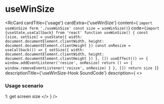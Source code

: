 # useWinSize 
<RcCard
  cardTitle={'usage'}
  cardExtra={'useWinSize'}
  content={
`import useWinSize form './useWinSize'
const size = useWinSize()`}
  code={`import {useState,useCallback} from 'react'
function useWinSize() {
  const [size, setSize] = useState({
    width: document.documentElement.clientWidth,
    height: document.documentElement.clientHeight
  })
  const onResize = useCallback(() => {
    setSize({
      width: document.documentElement.clientWidth,
      height: document.documentElement.clientHeight
    })
  }, [])
  useEffect(() => {
    window.addEventListener('resize', onResize)
    return () => {
      window.removeEventListener('reisze', onResize)
    }
  }, [])
  return size
}`}
  descriptionTitle={'useWinSize-Hook SoundCode'}
  description={
    <> 
      <h3>Usage scenario</h3>
      <span>1: get screen size</span>
    </>
  }
/>
